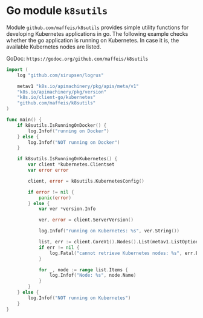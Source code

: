 # Go module `k8sutils`

Module `github.com/maffeis/k8sutils` provides simple utility functions for developing Kubernetes applications in go.
The following example checks whether the go application is running on Kubernetes. In case it is, the available Kubernetes nodes are listed.

GoDoc: `https://godoc.org/github.com/maffeis/k8sutils`

```go
import (
	log "github.com/sirupsen/logrus"

	metav1 "k8s.io/apimachinery/pkg/apis/meta/v1"
	"k8s.io/apimachinery/pkg/version"
	"k8s.io/client-go/kubernetes"
	"github.com/maffeis/k8sutils"
)

func main() {
	if k8sutils.IsRunningOnDocker() {
		log.Infof("running on Docker")
	} else {
		log.Infof("NOT running on Docker")
	}

	if k8sutils.IsRunningOnKubernetes() {
		var client *kubernetes.Clientset
		var error error

		client, error = k8sutils.KubernetesConfig()

		if error != nil {
			panic(error)
		} else {
			var ver *version.Info

			ver, error = client.ServerVersion()

			log.Infof("running on Kubernetes: %s", ver.String())

			list, err := client.CoreV1().Nodes().List(metav1.ListOptions{})
			if err != nil {
				log.Fatal("cannot retrieve Kubernetes nodes: %s", err.Error())
			}

			for _, node := range list.Items {
				log.Infof("Node: %s", node.Name)
			}
		}
	} else {
		log.Infof("NOT running on Kubernetes")
	}
}
```